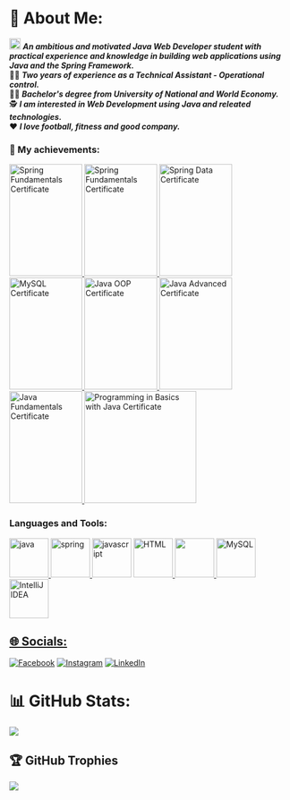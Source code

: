 # 💫 About Me:
<img src ="https://github.com/StefanHristov1997/StefanHristov1997/assets/133797718/4a7cc40b-0bcf-4068-8297-563d4d6df91c" width="20" height="20" /> <em> <strong> An ambitious and motivated Java Web Developer student with practical experience and knowledge in building web applications using Java and the Spring Framework.</strong> </em> <br />
👨‍💼 <em> <strong>Two years of experience as a Technical Assistant - Operational control.</strong> </em> <br />
👨‍🎓 <em> <strong>Bachelor's degree from University of National and World Economy.</strong> </em> <br />
🕵️ <em> <strong>I am interested in Web Development using Java and releated technologies. </strong> </em> <br />
❤️ <em> <strong>I love football, fitness and good company. </strong> </em> <br />

### 🥳 My achievements:
<a href="https://softuni.bg/certificates/details/219351/da6a7944">
   <img src="https://github.com/StefanHristov1997/StefanHristov1997/assets/133797718/804fa575-f550-4f58-909b-e9cbc2affc53" alt="Spring Fundamentals Certificate" width="130" height="200"/>
</a>
<a href="https://www.udemy.com/certificate/UC-1840f57a-22f1-4a5b-a6a9-f04724e63260/">
  <img src="https://github.com/user-attachments/assets/1f5693c4-dd47-4aba-8bbf-591fcfbbc403" alt="Spring Fundamentals Certificate" width="130" height="200"/>
</a>
<a href="https://softuni.bg/certificates/details/209326/64bb13fb">
   <img src="https://github.com/StefanHristov1997/StefanHristov1997/assets/133797718/960ca98b-0304-4d4a-8284-34f5f159acb6" alt="Spring Data Certificate" width="130" height="200"/>
</a>
<a href="https://softuni.bg/certificates/details/202756/aa036a74">
<img src="https://github.com/StefanHristov1997/StefanHristov1997/assets/133797718/84aea044-11d5-4226-a800-f282aa102123" alt="MySQL Certificate" width="130" height="200" />
</a>
<a href="https://softuni.bg/certificates/details/195784/f304d6fc">
  <img src="https://github.com/StefanHristov1997/StefanHristov1997/assets/133797718/59b04347-9cf0-4b61-a2e2-aa30633b1b2d" alt="Java OOP Certificate" width="130" height="200" />
</a>
<a href="https://softuni.bg/certificates/details/188653/f45d247c">
  <img src="https://github.com/StefanHristov1997/Java_Advanced_Course/assets/133797718/c13421c3-a433-409f-845c-ca7f0d3e30fb" alt="Java Advanced Certificate" width="130" height="200" />
</a>
<a href="https://softuni.bg/certificates/details/179923/a28f01ab">
  <img src="https://github.com/StefanHristov1997/StefanHristov1997/assets/133797718/3de9447f-c3e5-47a5-964d-9c492b9d4a5c" alt="Java Fundamentals Certificate" width="130" height="200" />
</a>
<a href="https://softuni.bg/certificates/details/163770/fa4ce90b">
  <img src="https://github.com/StefanHristov1997/Programming_In_Basics_Course/assets/133797718/6b3b5f3f-ee4a-41d8-8ca4-48adfa47b84a" alt="Programming in Basics with Java Certificate" weidth="130" height="200" />
</a>


<h3 align="left">Languages and Tools:</h3>
<a href="https://www.java.com" target="_blank" rel="noreferrer"> <img src="https://github.com/StefanHristov1997/StefanHristov1997/assets/133797718/2a27dfd8-335e-4497-9010-d57adb80e964" alt="java" width="70" height="70"/>
<a href="https://spring.io/projects/spring-framework" target="_blank" rel="noreferrer"> <img src="https://github.com/StefanHristov1997/StefanHristov1997/assets/133797718/06a23294-456f-4158-84f0-3fc91d575b5a" alt="spring" width="70" height="70"/>
<a href="https://developer.mozilla.org/en-US/docs/Web/JavaScript">
  <img src="https://github.com/StefanHristov1997/StefanHristov1997/assets/133797718/332d328b-66a8-42b9-ad89-c6d6e31e5ebc" alt="javascript" width="70" height="70"></a>
</a>
<a href="https://developer.mozilla.org/en-US/docs/Web/HTML" target="_blank" rel="noreferrer"> <img src="https://github.com/StefanHristov1997/StefanHristov1997/assets/133797718/a68a4640-964a-4e8f-ad74-0abf7a843448" alt="HTML" widht="70" height="70" />
<a href="https://www.w3.org/Style/CSS/Overview.en.html" target="_blank" rel="noreferrer"> <img src="https://github.com/StefanHristov1997/StefanHristov1997/assets/133797718/4054bb68-f4cd-4633-a754-ef18d6d5d52e" al="CSS" width="70" height="70" />
<a href="https://www.mysql.com" target="_blank" rel="noreferrer"> <img src="https://github.com/StefanHristov1997/StefanHristov1997/assets/133797718/7b39b9b9-a0db-46d4-bcc9-037ee1f07013" alt="MySQL" width="70" height="70"/> 
<a href="https://www.jetbrains.com" target="_blank" rel="noreferrer"> <img src="https://github.com/StefanHristov1997/StefanHristov1997/assets/133797718/5ba4cf23-875d-4130-9a17-cc4ffce3084d" alt="IntelliJ IDEA" width="70" height="70" />



## 🌐 Socials:
[![Facebook](https://img.shields.io/badge/Facebook-%231877F2.svg?logo=Facebook&logoColor=white)](https://www.facebook.com/stefan.hristov.336?sk=wall&notif_id=1670657194203488&notif_t=wall&ref=notif) [![Instagram](https://img.shields.io/badge/Instagram-%23E4405F.svg?logo=Instagram&logoColor=white)](https://instagram.com/s_hristov_) [![LinkedIn](https://img.shields.io/badge/LinkedIn-%230077B5.svg?logo=linkedin&logoColor=white)](https://www.linkedin.com/in/stefan-hristov-5a2a36299/) 
# 📊 GitHub Stats:
![](https://github-readme-stats.vercel.app/api?username=StefanHristov1997&theme=monokai&hide_border=false&include_all_commits=false&count_private=false)<br/>

## 🏆 GitHub Trophies
![](https://github-profile-trophy.vercel.app/?username=StefanHristov1997&theme=dark&no-frame=false&no-bg=true&margin-w=4)


<!-- Proudly created with GPRM ( https://gprm.itsvg.in ) -->
